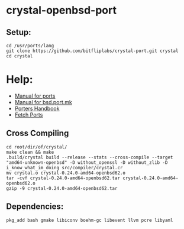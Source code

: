 # crystal-openbsd-port

## Setup:

```
cd /usr/ports/lang
git clone https://github.com/bitfliplabs/crystal-port.git crystal
cd crystal
```

# Help:

- [Manual for ports](https://man.openbsd.org/ports)
- [Manual for bsd.port.mk](https://man.openbsd.org/bsd.port.mk)
- [Porters Handbook](https://www.openbsd.org/faq/ports/index.html)
- [Fetch Ports](https://www.openbsd.org/faq/ports/ports.html#PortsFetch)

## Cross Compiling

```
cd root/dir/of/crystal/
make clean && make
.build/crystal build --release --stats --cross-compile --target "amd64-unknown-openbsd" -D without_openssl -D without_zlib -D i_know_what_im_doing src/compiler/crystal.cr
mv crystal.o crystal-0.24.0-amd64-openbsd62.o
tar -cvf crystal-0.24.0-amd64-openbsd62.tar crystal-0.24.0-amd64-openbsd62.o 
gzip -9 crystal-0.24.0-amd64-openbsd62.tar
```

## Dependencies:

```
pkg_add bash gmake libiconv boehm-gc libevent llvm pcre libyaml
```

